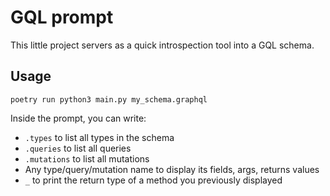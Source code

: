# GQL prompt

This little project servers as a quick introspection tool into a GQL schema.

## Usage

`poetry run python3 main.py my_schema.graphql`

Inside the prompt, you can write:

- `.types` to list all types in the schema
- `.queries` to list all queries
- `.mutations` to list all mutations
- Any type/query/mutation name to display its fields, args, returns values
- `_` to print the return type of a method you previously displayed
